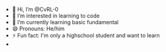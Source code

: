 - 👋 Hi, I’m @CvRL-0
- 👀 I’m interested in learning to code
- 🌱 I’m currently learning basic fundamental
- 😄 Pronouns: He/him
- ⚡ Fun fact: I'm only a highschool student and want to learn
- 

<!---
CvRL-0/CvRL-0 is a ✨ special ✨ repository because its `README.md` (this file) appears on your GitHub profile.
You can click the Preview link to take a look at your changes.
--->
